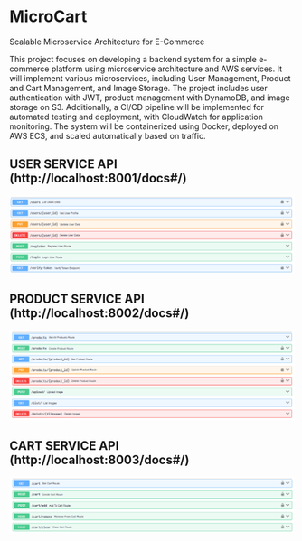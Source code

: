 # MicroCart
Scalable Microservice Architecture for E-Commerce

This project focuses on developing a backend system for a simple e-commerce platform using microservice architecture and AWS services. It will implement various microservices, including User Management, Product and Cart Management, and Image Storage. The project includes user authentication with JWT, product management with DynamoDB, and image storage on S3. Additionally, a CI/CD pipeline will be implemented for automated testing and deployment, with CloudWatch for application monitoring. The system will be containerized using Docker, deployed on AWS ECS, and scaled automatically based on traffic.

## USER SERVICE API (http://localhost:8001/docs#/)
![USER SERVICE API](api_user.png)


## PRODUCT SERVICE API (http://localhost:8002/docs#/)
![PRODUCT SERVICE API](api_product.png)


## CART SERVICE API (http://localhost:8003/docs#/)
![CART SERVICE API](api_cart.png)